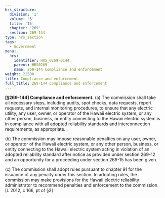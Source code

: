 ```yaml
---
hrs_structure:
  division: '1'
  volume: '5'
  title: '15'
  chapter: '269'
  section: 269-144
type: hrs_section
tags:
  - Government
menu:
  hrs:
    identifier: HRS_0269-0144
    parent: HRS0269
    name: 269-144 Compliance and enforcement
weight: 22580
title: Compliance and enforcement
full_title: 269-144 Compliance and enforcement
---
```

**[§269-144] Compliance and enforcement.** (a) The commission shall take all necessary steps, including audits, spot checks, data requests, report requests, and internal monitoring procedures, to ensure that any electric utility, any user, owner, or operator of the Hawaii electric system, or any other person, business, or entity connecting to the Hawaii electric system is in compliance with all adopted reliability standards and interconnection requirements, as appropriate.

(b) The commission may impose reasonable penalties on any user, owner, or operator of the Hawaii electric system, or any other person, business, or entity connecting to the Hawaii electric system acting in violation of an adopted reliability standard after notice as provided under section 269-12 and an opportunity for a proceeding under section 269-15 has been given.

(c) The commission shall adopt rules pursuant to chapter 91 for the issuance of any penalty under this section. In adopting rules, the commission may make provisions for the Hawaii electric reliability administrator to recommend penalties and enforcement to the commission. [L 2012, c 166, pt of §2]